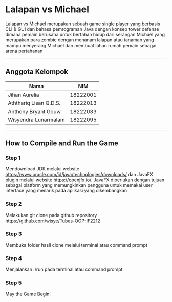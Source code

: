 # Lalapan vs Michael

Lalapan vs Michael merupakan sebuah game single player yang berbasis CLI & GUI dan bahasa pemrograman Java dengan konsep tower defense dimana pemain berusaha untuk bertahan hidup dari serangan Michael yang merupakan para zombie dengan menanam lalapan atau tanaman yang mampu menyerang Michael dan membuat lahan rumah pemain sebagai arena pertahanan

---

## Anggota Kelompok

| Nama                   | NIM      |
| ---------------------- | -------- |
| Jihan Aurelia          | 18222001 |
| Aththariq Lisan Q.D.S. | 18222013 |
| Anthony Bryant Gouw    | 18222033 |
| Wisyendra Lunarmalam   | 18222095 |

---

## How to Compile and Run the Game

### Step 1

Mendownload JDK melalui website https://www.oracle.com/id/java/technologies/downloads/ dan JavaFX plugin melalui website https://openjfx.io/. JavaFX diperlukan dengan tujuan sebagai platform yang memungkinkan pengguna untuk memakai user interface yang menarik pada aplikasi yang dikembangkan

### Step 2

Melakukan git clone pada github repository https://github.com/wisye/Tubes-OOP-IF2212

### Step 3

Membuka folder hasil clone melalui terminal atau command prompt

### Step 4

Menjalankan ./run pada terminal atau command prompt

### Step 5

May the Game Begin!
